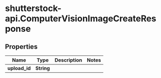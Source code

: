 # shutterstock-api.ComputerVisionImageCreateResponse

## Properties
Name | Type | Description | Notes
------------ | ------------- | ------------- | -------------
**upload_id** | **String** |  | 


